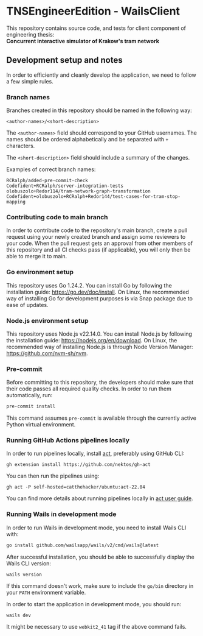 # TNSEngineerEdition - WailsClient
This repository contains source code, and tests for client component of engineering thesis:  \
**Concurrent interactive simulator of Krakow's tram network**

## Development setup and notes
In order to efficiently and cleanly develop the application, we need to follow a few simple rules.

### Branch names
Branches created in this repository should be named in the following way:

`<author-names>/<short-description>`

The `<author-names>` field should correspond to your GitHub usernames. The names should be ordered alphabetically and be separated with `+` characters.

The `<short-description>` field should include a summary of the changes.

Examples of correct branch names:
```
RCRalph/added-pre-commit-check
Codefident+RCRalph/server-integration-tests
olobuszolo+Redor114/tram-network-graph-transformation
Codefident+olobuszolo+RCRalph+Redor144/test-cases-for-tram-stop-mapping
```

### Contributing code to main branch
In order to contribute code to the repository's main branch, create a pull request using your newly created branch and assign some reviewers to your code. When the pull request gets an approval from other members of this repository and all CI checks pass (if applicable), you will only then be able to merge it to main.

### Go environment setup
This repository uses Go 1.24.2. You can install Go by following the installation guide: https://go.dev/doc/install. On Linux, the recommended way of installing Go for development purposes is via Snap package due to ease of updates.

### Node.js environment setup
This repository uses Node.js v22.14.0. You can install Node.js by following the installation guide: https://nodejs.org/en/download. On Linux, the recommended way of installing Node.js is through Node Version Manager: https://github.com/nvm-sh/nvm.

### Pre-commit
Before committing to this repository, the developers should make sure that their code passes all required quality checks. In order to run them automatically, run:
```sh
pre-commit install
```

This command assumes `pre-commit` is available through the currently active Python virtual environment.

### Running GitHub Actions pipelines locally
In order to run pipelines locally, install [act](https://github.com/nektos/act), preferably using GitHub CLI:
```
gh extension install https://github.com/nektos/gh-act
```

You can then run the pipelines using:
```
gh act -P self-hosted=catthehacker/ubuntu:act-22.04
```

You can find more details about running pipelines locally in [act user guide](https://nektosact.com/).

### Running Wails in development mode
In order to run Wails in development mode, you need to install Wails CLI with:
``` bash
go install github.com/wailsapp/wails/v2/cmd/wails@latest
```

After successful installation, you should be able to successfully display the Wails CLI version:
```
wails version
```

If this command doesn't work, make sure to include the `go/bin` directory in your `PATH` environment variable.

In order to start the application in development mode, you should run:
```
wails dev
```

It might be necessary to use `webkit2_41` tag if the above command fails.
